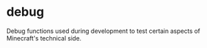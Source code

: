 # debug
Debug functions used during development to test certain aspects of Minecraft's technical side.
